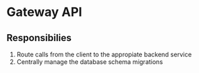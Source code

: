 # Gateway API

## Responsibilies

1. Route calls from the client to the appropiate backend service
2. Centrally manage the database schema migrations